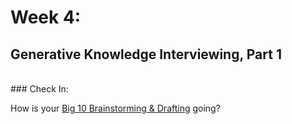 # Week 4: 
## Generative Knowledge Interviewing, Part 1
<br>
### Check In:

How is your [Big 10 Brainstorming & Drafting](https://docs.google.com/document/d/1b8MuSpUsr5404lE0U8yuWgfBTDUGj9I5VJ7kxESujM8/edit?usp=sharing) going?

